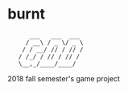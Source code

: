 # burnt
~~~~~~~~~~~~~~~~~~~~~~~~~~~
      ___   ___  ___ 
     / __\ / _ \/ _ \
    / / __/ // / // /
   / /_/ / // / // / 
   \__,_/____/____/  

~~~~~~~~~~~~~~~~~~~~~~~~~~~
2018 fall semester's game project
